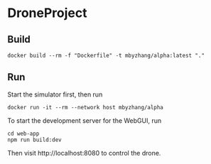 # DroneProject

## Build

```
docker build --rm -f "Dockerfile" -t mbyzhang/alpha:latest "."
```

## Run

Start the simulator first, then run

```
docker run -it --rm --network host mbyzhang/alpha
```

To start the development server for the WebGUI, run

```
cd web-app
npm run build:dev
```

Then visit http://localhost:8080 to control the drone.
